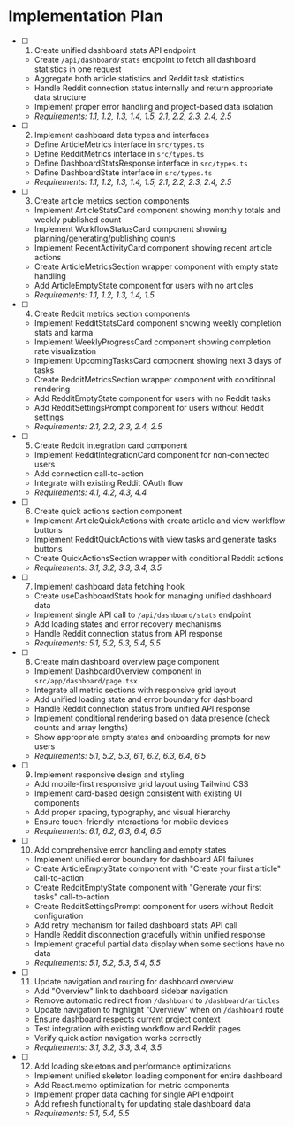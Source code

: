 # Implementation Plan

- [ ] 1. Create unified dashboard stats API endpoint
  - Create `/api/dashboard/stats` endpoint to fetch all dashboard statistics in one request
  - Aggregate both article statistics and Reddit task statistics
  - Handle Reddit connection status internally and return appropriate data structure
  - Implement proper error handling and project-based data isolation
  - _Requirements: 1.1, 1.2, 1.3, 1.4, 1.5, 2.1, 2.2, 2.3, 2.4, 2.5_

- [ ] 2. Implement dashboard data types and interfaces
  - Define ArticleMetrics interface in `src/types.ts`
  - Define RedditMetrics interface in `src/types.ts`
  - Define DashboardStatsResponse interface in `src/types.ts`
  - Define DashboardState interface in `src/types.ts`
  - _Requirements: 1.1, 1.2, 1.3, 1.4, 1.5, 2.1, 2.2, 2.3, 2.4, 2.5_

- [ ] 3. Create article metrics section components
  - Implement ArticleStatsCard component showing monthly totals and weekly published count
  - Implement WorkflowStatusCard component showing planning/generating/publishing counts
  - Implement RecentActivityCard component showing recent article actions
  - Create ArticleMetricsSection wrapper component with empty state handling
  - Add ArticleEmptyState component for users with no articles
  - _Requirements: 1.1, 1.2, 1.3, 1.4, 1.5_

- [ ] 4. Create Reddit metrics section components
  - Implement RedditStatsCard component showing weekly completion stats and karma
  - Implement WeeklyProgressCard component showing completion rate visualization
  - Implement UpcomingTasksCard component showing next 3 days of tasks
  - Create RedditMetricsSection wrapper component with conditional rendering
  - Add RedditEmptyState component for users with no Reddit tasks
  - Add RedditSettingsPrompt component for users without Reddit settings
  - _Requirements: 2.1, 2.2, 2.3, 2.4, 2.5_

- [ ] 5. Create Reddit integration card component
  - Implement RedditIntegrationCard component for non-connected users
  - Add connection call-to-action
  - Integrate with existing Reddit OAuth flow
  - _Requirements: 4.1, 4.2, 4.3, 4.4_

- [ ] 6. Create quick actions section component
  - Implement ArticleQuickActions with create article and view workflow buttons
  - Implement RedditQuickActions with view tasks and generate tasks buttons
  - Create QuickActionsSection wrapper with conditional Reddit actions
  - _Requirements: 3.1, 3.2, 3.3, 3.4, 3.5_

- [ ] 7. Implement dashboard data fetching hook
  - Create useDashboardStats hook for managing unified dashboard data
  - Implement single API call to `/api/dashboard/stats` endpoint
  - Add loading states and error recovery mechanisms
  - Handle Reddit connection status from API response
  - _Requirements: 5.1, 5.2, 5.3, 5.4, 5.5_

- [ ] 8. Create main dashboard overview page component
  - Implement DashboardOverview component in `src/app/dashboard/page.tsx`
  - Integrate all metric sections with responsive grid layout
  - Add unified loading state and error boundary for dashboard
  - Handle Reddit connection status from unified API response
  - Implement conditional rendering based on data presence (check counts and array lengths)
  - Show appropriate empty states and onboarding prompts for new users
  - _Requirements: 5.1, 5.2, 5.3, 6.1, 6.2, 6.3, 6.4, 6.5_

- [ ] 9. Implement responsive design and styling
  - Add mobile-first responsive grid layout using Tailwind CSS
  - Implement card-based design consistent with existing UI components
  - Add proper spacing, typography, and visual hierarchy
  - Ensure touch-friendly interactions for mobile devices
  - _Requirements: 6.1, 6.2, 6.3, 6.4, 6.5_

- [ ] 10. Add comprehensive error handling and empty states
  - Implement unified error boundary for dashboard API failures
  - Create ArticleEmptyState component with "Create your first article" call-to-action
  - Create RedditEmptyState component with "Generate your first tasks" call-to-action
  - Create RedditSettingsPrompt component for users without Reddit configuration
  - Add retry mechanism for failed dashboard stats API call
  - Handle Reddit disconnection gracefully within unified response
  - Implement graceful partial data display when some sections have no data
  - _Requirements: 5.1, 5.2, 5.3, 5.4, 5.5_

- [ ] 11. Update navigation and routing for dashboard overview
  - Add "Overview" link to dashboard sidebar navigation
  - Remove automatic redirect from `/dashboard` to `/dashboard/articles`
  - Update navigation to highlight "Overview" when on `/dashboard` route
  - Ensure dashboard respects current project context
  - Test integration with existing workflow and Reddit pages
  - Verify quick action navigation works correctly
  - _Requirements: 3.1, 3.2, 3.3, 3.4, 3.5_

- [ ] 12. Add loading skeletons and performance optimizations
  - Implement unified skeleton loading component for entire dashboard
  - Add React.memo optimization for metric components
  - Implement proper data caching for single API endpoint
  - Add refresh functionality for updating stale dashboard data
  - _Requirements: 5.1, 5.4, 5.5_
